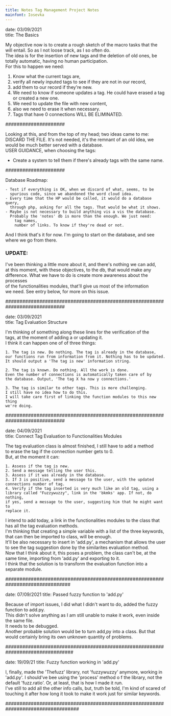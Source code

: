 ```yaml
---
title: Notes Tag Management Project Notes
mainfont: Iosevka
---
```



  date: 03/09/2021  
  title: The Basics  
  
  My objective now is to create a rough sketch of the macro tasks that the  
  will entail. So as I not loose track, as I so often do.  
  The idea is for the insertion of new tags and the deletion of old ones, be  
  totally automatic, having no human participation.  
  For this to happen we  need:  

  1. Know what the current tags are,  
  2. verify all newly inputed tags to see if they are not in our record,  
  3. add them to our record if they're new.  
  4. We need to know if someone updates a tag. He could have erased a tag  
     or created a new one.  
  5. We need to update the file with new content,  
  6. also we need to erase it when necessary.  
  7. Tags that have 0 connections WILL BE ELIMINATED. 
  
  #####################     
  
  Looking at this, and from the top of my head; two ideas came to me:  
  DISCARD THE FILE. It's not needed, it's the remnant of an old idea, we  
  would be much better served with a database.  
  USER GUIDANCE, when choosing the tags:  
  - Create a system to tell them if there's already tags with the same name.  
  
  #####################  
  
  Database Roadmap:  
   
    - Test if everything is OK, when we discard of what, seems, to be  
      spurious code, since we abandoned the word cloud idea.  
    - Every time that the HP would be called, it would do a database query,  
      through php, asking for all the tags. That would be what it shows.
    - Maybe is not necessary to build anything vis a vis the database.  
      Probably the 'notes' db is more than the enough. We just need:  
        tag names,  
        number of links. To know if they're dead or not.  
  
  And I think that's it for now. I'm going to start on the database, and see  
  where we go from there.  


### UPDATE:
I've been thinking a little more about it, and there's nothing we can add,  
at this moment, with these objectives, to the db, that would make any  
difference. What we have to do is create more awareness about the processes  
of the functionalities modules, that'll give us most of the information  
we need. See entry below, for more on this issue.  
  
#############################################################################  


  date: 03/09/2021   
  title: Tag Evaluation Structure  

  I'm thinking of something along these lines for the verification of the  
  tags, at the moment of adding a or updating it.  
  I think it can happen one of of three things:  

    1. The tag is new. Do nothing. The tag is already in the database,  
    our functions run from information from it. Nothing has to be updated.  
    It should output a 'The tag is new' information string.  
    
    2. The tag is known. Do nothing. All the work is done.  
    Even the number of connections is automatically taken care of by  
    the database. Output, 'The tag X ha now y connections.'  
    
    3. The tag is similar to other tags. This is more challenging.  
    I still have no idea how to do this.  
    I will take care first of linking the function modules to this new thing  
    we're doing.  

#############################################################################


  date: 04/09/2021  
  title: Connect Tag Evaluation to Functionalities Modules  

  The tag evaluation class is almost finished, I still have to add a method  
  to erase the tag if the connection number gets to 0.  
  But, at the moment it can:  

    1. Assess if the tag is new.  
    2. Send a message telling the user this.  
    3. Assess if it was already in the database.  
    3. If 3 is positive, send a message to the user, with the updated  
    connections number of tag.  
    4. Verify if the tag inserted is very much like an old tag, using a  
    library called "Fuzzywuzzy", link in the 'bkmks' app. If not, do nothing,  
    if yes, send a message to the user, suggesting him that he might want to 
    replace it.  
  
  I intend to add today, a link in the functionalities modules to the class that has all the tag evaluation methods.  
  I'm thinking that creating a simple variable with a list of the three keywords, that can then be imported to class, will be enough.  
  It'll be also necessary to insert in 'add.py', a mechanism that allows the user to see the tag suggestion done by the similarites evaluation  method.  
  Now that I think about it, this poses a problem, the class can't be, at the same time, importing from 'add.py' and exporting to it.  
  I think that the solution is to transform the evaluation function into a separate module.  

###############################################################################


  date: 07/09/2021
  title: Passed fuzzy function to 'add.py'

  Because of import issues, I did what I didn't want to do, added the fuzzy function to add.py.  
  This didn't solve anything as I am still unable to make it work, even inside the same file.  
  It needs to be debugged.  
  Another probable solution would be to turn add,py into a class. But that would certainly bring its own unknown quantity of problems.  

################################################################################


 date: 19/09/21
 title: Fuzzy function working in 'add.py'

 I, finally, made the 'Thefuzz' library, not 'fuzzywuzzy' anymore, working in 'add.py'. I should've bee using the 'process' method o f the
 library, not the default 'fuzz.ratio'. Or, at least, that is how I made it run.  
 I've still to add all the other info calls, but, truth be told, I'm kind of scared of touching it after how long it took to make it work just  for similar keywords.  

##################################################################################
